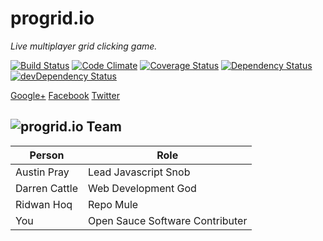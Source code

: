 progrid.io
===
_Live multiplayer grid clicking game._

[![Build Status](https://travis-ci.org/pro-grid/pro-grid.svg?branch=master)](https://travis-ci.org/pro-grid/pro-grid)
[![Code Climate](http://img.shields.io/codeclimate/github/pro-grid/pro-grid.svg)](https://codeclimate.com/github/pro-grid/pro-grid) 
[![Coverage Status](https://img.shields.io/coveralls/pro-grid/pro-grid.svg)](https://coveralls.io/r/pro-grid/pro-grid?branch=master)
[![Dependency Status](https://david-dm.org/pro-grid/pro-grid.svg)](https://david-dm.org/pro-grid/pro-grid)
[![devDependency Status](https://david-dm.org/pro-grid/pro-grid/dev-status.svg)](https://david-dm.org/pro-grid/pro-grid#info=devDependencies)  

[Google+](https://plus.google.com/+ProgridIoofficial) 
[Facebook](https://www.facebook.com/ProGrid)
[Twitter](https://twitter.com/Pro_Grid)

![progrid.io][progrid gif]
Team
---

Person | Role
--- | ---
Austin Pray | Lead Javascript Snob
Darren Cattle | Web Development God
Ridwan Hoq | Repo Mule
You | Open Sauce Software Contributer

[progrid gif]: http://i.imgur.com/HVVvg40.gif
